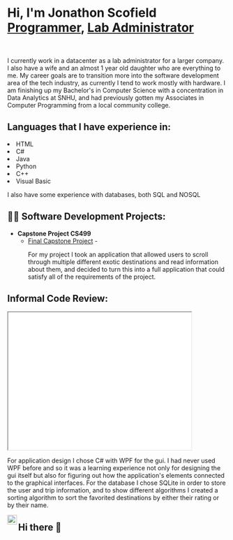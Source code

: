 <h1>Hi, I'm Jonathon Scofield <br/><a href="https://github.com/jdscofield">Programmer</a>, <a href="www.linkedin.com/in/jdsco45">Lab Administrator</a></h1>
<br/>
<p>I currently work in a datacenter as a lab administrator for a larger company. I also have a wife and an almost 1 year old daughter who are everything to me. My career goals are to transition more into the software development area of the tech industry, as currently I tend to work mostly with hardware. I am finishing up my Bachelor's in Computer Science with a concentration in Data Analytics at SNHU, and had previously gotten my Associates in Computer Programming from a local community college.</p>

<h2>Languages that I have experience in:</h2>
<lo>
  <li>HTML</li>
  <li>C#</li>
  <li>Java</li>
  <li>Python</li>
  <li>C++</li>
  <li>Visual Basic</li>
</lo>
<p> I also have some experience with databases, both SQL and NOSQL</p>

<h2>👨‍💻 Software Development Projects:</h2>

- <b>Capstone Project CS499</b>
  - <a href=https://github.com/jdscofield/CS-499-Travel-Application-Final>Final Capstone Project</a>
  -<p>For my project I took an application that allowed users to scroll through multiple different exotic destinations and read information about them, and decided to turn this into a full application that could satisfy all of the requirements of the project.</p>

<h2>Informal Code Review:</h2>
<iframe width="420" height="315"
src="[https://youtu.be/H82wgJfR-yw](https://www.youtube.com/watch?v=H82wgJfR-yw)">
</iframe>

<p>For application design I chose C# with WPF for the gui. I had never used WPF before and so it was a learning experience not only for designing the gui itself but also for figuring out how the application's elements connected to the graphical interfaces. For the database I chose SQLite in order to store the user and trip information, and to show different algorithms I created a sorting algorithm to sort the favorited destinations by either their rating or by their name.</p>




[<img align="left" alt="Jonathon Scofield | LinkedIn" width="22px" src="https://cdn.jsdelivr.net/npm/simple-icons@v3/icons/linkedin.svg" />][linkedin]


[linkedin]: www.linkedin.com/in/jdsco45

<!--
**
Here are some ideas to get you started:

- 🔭 I’m currently working on ...
- 🌱 I’m currently learning ...
- 👯 I’m looking to collaborate on ...
- 🤔 I’m looking for help with ...
- 💬 Ask me about ...
- 📫 How to reach me: ...
- 😄 Pronouns: ...
- ⚡ Fun fact: ...
-->
## Hi there 👋

<!--
**jdscofield/jdscofield** is a ✨ _special_ ✨ repository because its `README.md` (this file) appears on your GitHub profile.

Here are some ideas to get you started:

- 🔭 I’m currently working on ...
- 🌱 I’m currently learning ...
- 👯 I’m looking to collaborate on ...
- 🤔 I’m looking for help with ...
- 💬 Ask me about ...
- 📫 How to reach me: ...
- 😄 Pronouns: ...
- ⚡ Fun fact: ...
-->
